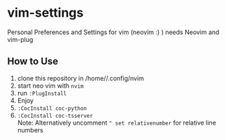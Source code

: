 # vim-settings
Personal Preferences and Settings for vim (neovim :) ) needs Neovim and vim-plug
## How to Use
1. clone this repository in /home/<username>/.config/nvim
2. start neo vim with `nvim`
3. run `:PlugInstall`
4. Enjoy
5. `:CocInstall coc-python `
6. `:CocInstall coc-tsserver`  
Note: Alternatively uncomment `" set relativenumber` for relative line numbers
